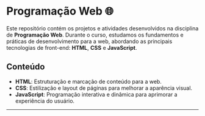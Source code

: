 # Programação Web 🌐

Este repositório contém os projetos e atividades desenvolvidos na disciplina de **Programação Web**. Durante o curso, estudamos os fundamentos e práticas de desenvolvimento para a web, abordando as principais tecnologias de front-end: **HTML**, **CSS** e **JavaScript**.

## Conteúdo

- **HTML**: Estruturação e marcação de conteúdo para a web.
- **CSS**: Estilização e layout de páginas para melhorar a aparência visual.
- **JavaScript**: Programação interativa e dinâmica para aprimorar a experiência do usuário.

---
